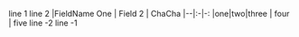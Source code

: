 line 1
line 2
|FieldName One | Field 2 | ChaCha
|--|:-|-:
|one|two|three
| four | five
line -2
line -1
